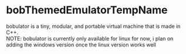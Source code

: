 # bobThemedEmulatorTempName
bobulator is a tiny, modular, and portable virtual machine that is made in C++.  
NOTE: bobulator is currently only available for linux for now, i plan on adding the windows version once the linux version works well
